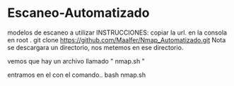 # Escaneo-Automatizado
modelos de escaneo a utilizar
INSTRUCCIONES:
copiar la url. en la consola en root .
git clone https://github.com/Maalfer/Nmap_Automatizado.git
Nota se descargara un directorio, nos metemos en ese directorio.

vemos que hay un archivo llamado " nmap.sh "

entramos en el con el comando..
bash nmap.sh  

